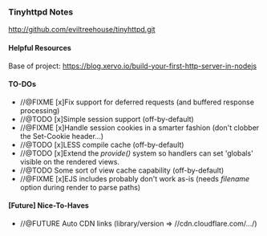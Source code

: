 ### Tinyhttpd Notes

http://github.com/eviltreehouse/tinyhttpd.git

#### Helpful Resources
Base of project: https://blog.xervo.io/build-your-first-http-server-in-nodejs

#### TO-DOs
* //@FIXME [x]Fix support for deferred requests (and buffered response processing)
* //@TODO [x]Simple session support (off-by-default)
* //@FIXME [x]Handle session cookies in a smarter fashion (don't clobber the Set-Cookie header...)
* //@TODO [x]LESS compile cache (off-by-default)
* //@TODO [x]Extend the *provide()* system so handlers can set 'globals' visible on the rendered views.
* //@TODO Some sort of view cache capability (off-by-default)
* //@FIXME [x]EJS includes probably don't work as-is (needs *filename* option during render to parse paths)

#### [Future] Nice-To-Haves
* //@FUTURE Auto CDN links (library/version => //cdn.cloudflare.com/.../)
